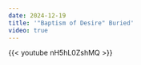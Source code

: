 ```yaml
---
date: 2024-12-19
title: '"Baptism of Desire" Buried'
video: true
---
```



{{< youtube nH5hL0ZshMQ >}}
